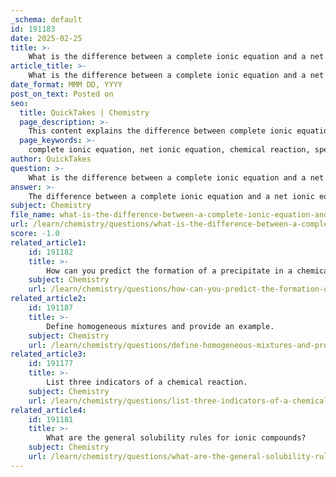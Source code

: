 ```yaml
---
_schema: default
id: 191183
date: 2025-02-25
title: >-
    What is the difference between a complete ionic equation and a net ionic equation?
article_title: >-
    What is the difference between a complete ionic equation and a net ionic equation?
date_format: MMM DD, YYYY
post_on_text: Posted on
seo:
  title: QuickTakes | Chemistry
  page_description: >-
    This content explains the difference between complete ionic equations and net ionic equations, highlighting the roles of ions in chemical reactions and their representations.
  page_keywords: >-
    complete ionic equation, net ionic equation, chemical reaction, spectator ions, precipitate, AgCl, silver nitrate, sodium chloride, ionic representation, chemistry
author: QuickTakes
question: >-
    What is the difference between a complete ionic equation and a net ionic equation?
answer: >-
    The difference between a complete ionic equation and a net ionic equation lies in the representation of the ions involved in a chemical reaction.\n\n1. **Complete Ionic Equation**: This equation includes all the ions present in the reaction, including both the ions that participate in the reaction (reactants that form products) and the spectator ions (ions that do not change during the reaction). For example, in the reaction between silver nitrate and sodium chloride, the complete ionic equation is:\n\n   $$\n   \text{Ag}^+ (aq) + \text{NO}_3^- (aq) + \text{Na}^+ (aq) + \text{Cl}^- (aq) \rightarrow \text{AgCl} (s) + \text{Na}^+ (aq) + \text{NO}_3^- (aq)\n   $$\n\n   Here, all ions are shown, including the sodium ions ($\text{Na}^+$) and nitrate ions ($\text{NO}_3^-$), which do not participate in the formation of the precipitate.\n\n2. **Net Ionic Equation**: This equation is derived from the complete ionic equation by removing the spectator ions, thus focusing only on the ions that participate in the reaction. For the same reaction, the net ionic equation is:\n\n   $$\n   \text{Ag}^+ (aq) + \text{Cl}^- (aq) \rightarrow \text{AgCl} (s)\n   $$\n\n   This equation highlights the actual chemical change occurring, which is the formation of the precipitate silver chloride ($\text{AgCl}$).\n\nIn summary, the complete ionic equation provides a full picture of all ions in the reaction, while the net ionic equation emphasizes the ions that are directly involved in the chemical change.
subject: Chemistry
file_name: what-is-the-difference-between-a-complete-ionic-equation-and-a-net-ionic-equation.md
url: /learn/chemistry/questions/what-is-the-difference-between-a-complete-ionic-equation-and-a-net-ionic-equation
score: -1.0
related_article1:
    id: 191182
    title: >-
        How can you predict the formation of a precipitate in a chemical reaction?
    subject: Chemistry
    url: /learn/chemistry/questions/how-can-you-predict-the-formation-of-a-precipitate-in-a-chemical-reaction
related_article2:
    id: 191187
    title: >-
        Define homogeneous mixtures and provide an example.
    subject: Chemistry
    url: /learn/chemistry/questions/define-homogeneous-mixtures-and-provide-an-example
related_article3:
    id: 191177
    title: >-
        List three indicators of a chemical reaction.
    subject: Chemistry
    url: /learn/chemistry/questions/list-three-indicators-of-a-chemical-reaction
related_article4:
    id: 191181
    title: >-
        What are the general solubility rules for ionic compounds?
    subject: Chemistry
    url: /learn/chemistry/questions/what-are-the-general-solubility-rules-for-ionic-compounds
---
```


&nbsp;